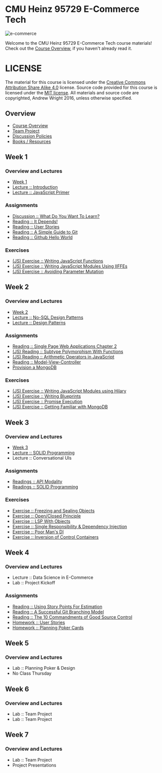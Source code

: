 # CMU Heinz 95729 E-Commerce Tech
![e-commerce](https://cloud.githubusercontent.com/assets/933621/10716481/265914d0-7b11-11e5-8538-a32894ea5ccb.jpg)

Welcome to the CMU Heinz 95729 E-Commerce Tech course materials! Check out the [Course Overview](./materials/Course-Overview.md), if you haven't already read it.

# LICENSE
The material for this course is licensed under the [Creative Commons Attribution Share Alike 4.0](LICENSE_CONTENT) license. Source code provided for this course is licensed under the [MIT license](LICENSE_SOFTWARE). All materials and source code are copyrighted, Andrew Wright 2016, unless otherwise specified.

## Overview

* [Course Overview](./materials/Course-Overview.md)
* [Team Project](./materials/Team-Project.md)
* [Discussion Policies](./materials/Discussion-Board-Policy.md)
* [Books / Resources](./materials/Resources.md)

## Week 1
### Overview and Lectures

* [Week 1](./materials/Week-1.md)
* [Lecture :: Introduction](./materials/Lecture-%3A%3A-Introduction.md)
* [Lecture :: JavaScript Primer](./materials/Lecture-%3A%3A-JavaScript-Primer.md)

### Assignments

* [Discussion :: What Do You Want To Learn?](./materials/Discussion-%3A%3A-What-Do-You-Want-To-Learn%3F.md)
* [Reading :: It Depends!](./materials/Reading-%3A%3A-It-Depends.md)
* [Reading :: User Stories](./materials/Reading-%3A%3A-User-Stories.md)
* [Reading :: A Simple Guide to Git](./materials/Reading-%3A%3A-A-Simple-Guide-to-Git.md)
* [Reading :: Github Hello World](./materials/Reading-%3A%3A-Github-Hello-World.md)

### Exercises

* [(JS) Exercise :: Writing JavaScript Functions](./materials/Exercise-%3A%3A-Writing-JavaScript-Functions.md)
* [(JS) Exercise :: Writing JavaScript Modules Using IIFFEs](./materials/Exercise-%3A%3A-Writing-JavaScript-Modules-Using-IIFEs.md)
* [(JS) Exercise :: Avoiding Parameter Mutation](./materials/Exercise-%3A%3A-Avoiding-Parameter-Mutation.md)

## Week 2
### Overview and Lectures

* [Week 2](./materials/Week-2.md)
* [Lecture :: No-SQL Design Patterns](./materials/Lecture-%3A%3A-NoSQL-Design-Patterns.md)
* [Lecture :: Design Patterns](./materials/Lecture-%3A%3A-Design-Patterns.md)


### Assignments

* [Reading :: Single Page Web Applications Chapter 2](./materials/Reading-%3A%3A-Single-Page-Web-Applications-Chapter-2.md)
* [(JS) Reading :: Subtype Polymorphism With Functions](./materials/Reading-%3A%3A-Subtype-Polymorphism-With-Functions.md)
* [(JS) Reading :: Arithmetic Operators in JavaScript](./materials/Reading-%3A%3A-Arithmetic-Operators-in-JavaScript.md)
* [Reading :: Model-View-Controller](./materials/Reading-%3A%3A-Model-View-Controller.md)
* [Provision a MongoDB](./materials/Provision-a-MongoDB.md)

### Exercises

* [(JS) Exercise :: Writing JavaScript Modules using Hilary](./materials/Exercise-%3A%3A-Writing-JavaScript-Modules-using-Hilary.md)
* [(JS) Exercise :: Writing Blueprints](./materials/Exercise-%3A%3A-Writing-Blueprints.md)
* [(JS) Exercise :: Promise Execution](./materials/Exercise-%3A%3A-Promise-Execution.md)
* [(JS) Exercise :: Getting Familiar with MongoDB](./materials/Exercise-%3A%3A-Getting-Familiar-With-MongoDB.md)

## Week 3
### Overview and Lectures

* [Week 3](./materials/Week-3.md)
* [Lecture :: SOLID Programming](./materials/Lecture-%3A%3A-SOLID-Programming.md)
* Lecture :: Conversational UIs

### Assignments

* [Readings :: API Modality](./materials/Reading-%3A%3A-API-Modality.md)
* [Readings :: SOLID Programming](./materials/Reading-%3A%3A-SOLID-Programming.md)

### Exercises

* [Exercise :: Freezing and Sealing Objects](./materials/Exercise-%3A%3A-Freezing-and-Sealing-Objects.md)
* [Exercise :: Open/Closed Principle](./materials/Exercise-%3A%3A-Open-Closed-Principle.md)
* [Exercise :: LSP With Objects](./materials/Exercise-%3A%3A-LSP-With-Objects.md)
* [Exercise :: Single Responsibility & Dependency Injection](./materials/Exercise-%3A%3A-Single-Responsibility-and-Dependency-Injection.md)
* [Exercise :: Poor Man's DI](./materials/Exercise-%3A%3A-Poor-Man%27s-DI.md)
* [Exercise :: Inversion of Control Containers](./materials/Exercise-%3A%3A-Inversion-of-Control-Containers.md)

## Week 4
### Overview and Lectures

* Lecture :: Data Science in E-Commerce
* Lab :: Project Kickoff

### Assignments

* [Reading :: Using Story Points For Estimation](./materials/Reading-%3A%3A-Using-Story-Points-For-Estimation.md)
* [Reading :: A Successful Git Branching Model](./materials/Reading-%3A%3A-A-Successful-Git-Branching-Model.md)
* [Reading :: The 10 Commandments of Good Source Control](./materials/Reading-%3A%3A-The-10-Commandments-of-Good-Source-Control.md)
* [Homework :: User Stories](./materials/Homework-%3A%3A-User-Stories.md)
* [Homework :: Planning Poker Cards](./materials/Homework-%3A%3A-Planning-Poker-Cards.md)

## Week 5
### Overview and Lectures

* Lab :: Planning Poker & Design
* No Class Thursday

## Week 6
### Overview and Lectures

* Lab :: Team Project
* Lab :: Team Project

## Week 7
### Overview and Lectures

* Lab :: Team Project
* Project Presentations